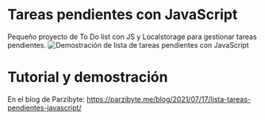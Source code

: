 # Tareas pendientes con JavaScript
Pequeño proyecto de To Do list con JS y Localstorage para gestionar tareas pendientes.
![Demostración de lista de tareas pendientes con JavaScript](https://parzibyte.me/blog/wp-content/uploads/2021/07/Lista-de-tareas-pendientes-con-JavaScript.gif)

# Tutorial y demostración
En el blog de Parzibyte: https://parzibyte.me/blog/2021/07/17/lista-tareas-pendientes-javascript/
